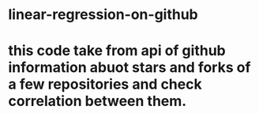 # linear-regression-on-github
# this code take from api of github information abuot stars and forks of a few repositories and check correlation between them.
